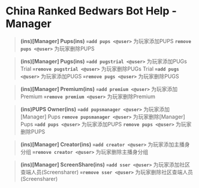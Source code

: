 # China Ranked Bedwars Bot Help - Manager

> **(ins)[Manager] Pups(ins)**
**`=add pups <@user>`**
为玩家添加PUPS
**`remove pups <@user>`**
为玩家删除PUPS

> **(ins)[Manager] Pugs(ins)**
**`=add pugstrial <@user>`**
为玩家添加PUGs Trial 
**`=remove pugstrial <@user>`**
为玩家删除PUGs Trial
**`=add pugs <@user>`**
为玩家添加PUGS
**`=remove pugs <@user>`**
为玩家删除PUGS

> **(ins)[Manager] Premium(ins)**
**`=add premium <@user>`**
为玩家添加Premium
**`=remove premium <@user>`**
为玩家删除Premium

> **(ins)PUPS Owner(ins)**
**`=add pupsmanager <@user>`**
为玩家添加[Manager] Pups
**`remove pupsmanager <@user>`**
为玩家删除[Manager] Pups
**`=add pups <@user>`**
为玩家添加PUPS
**`remove pups <@user>`**
为玩家删除PUPS

> **(ins)[Manager] Creator(ins)**
**`=add creator <@user>`**
为玩家添加主播身分组
**`=remove creator <@user>`**
为玩家删除主播身分组

> **(ins)[Manager] ScreenShare(ins)**
**`=add sser <@user>`**
为玩家添加社区查端人员(Screensharer)
**`=remove sser <@user>`**
为玩家删除社区查端人员(Screensharer)
